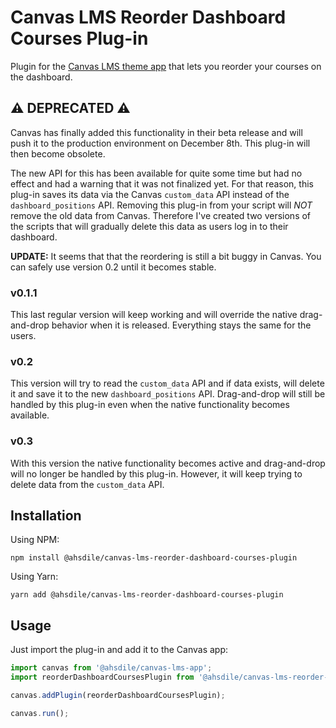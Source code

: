 # Canvas LMS Reorder Dashboard Courses Plug-in

Plugin for the [Canvas LMS theme app](https://github.com/ahsdile/canvas-lms-app) that lets you reorder your courses on the dashboard.

## :warning: DEPRECATED :warning:

Canvas has finally added this functionality in their beta release and will push it to the production environment on
December 8th. This plug-in will then become obsolete.

The new API for this has been available for quite some time but had no effect and had a warning that it was not
finalized yet. For that reason, this plug-in saves its data via the Canvas `custom_data` API instead of the
`dashboard_positions` API. Removing this plug-in from your script will *NOT* remove the old data from Canvas.
Therefore I've created two versions of the scripts that will gradually delete this data as users log in to their
dashboard.

**UPDATE:** It seems that that the reordering is still a bit buggy in Canvas. You can safely use version 0.2 until it becomes stable.

### v0.1.1

This last regular version will keep working and will override the native drag-and-drop behavior when it is released.
Everything stays the same for the users.

### v0.2 

This version will try to read the `custom_data` API and if data exists, will delete it and save it to the new
`dashboard_positions` API. Drag-and-drop will still be handled by this plug-in even when the native functionality
becomes available.

### v0.3

With this version the native functionality becomes active and drag-and-drop will no longer be handled by this plug-in.
However, it will keep trying to delete data from the `custom_data` API.

## Installation

Using NPM:

    npm install @ahsdile/canvas-lms-reorder-dashboard-courses-plugin

Using Yarn:

    yarn add @ahsdile/canvas-lms-reorder-dashboard-courses-plugin

## Usage

Just import the plug-in and add it to the Canvas app:

```javascript
import canvas from '@ahsdile/canvas-lms-app';
import reorderDashboardCoursesPlugin from '@ahsdile/canvas-lms-reorder-dashboard-courses-plugin';

canvas.addPlugin(reorderDashboardCoursesPlugin);

canvas.run();
```
